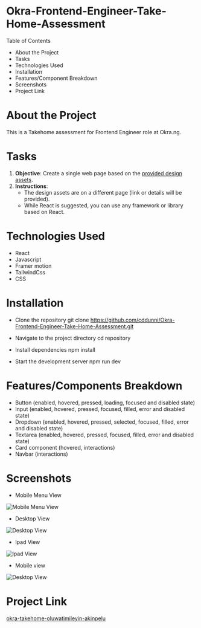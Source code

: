 # Okra-Frontend-Engineer-Take-Home-Assessment
Table of Contents
- About the Project
- Tasks
- Technologies Used
- Installation
- Features/Component Breakdown
- Screenshots
- Project Link

# About the Project
This is a Takehome assessment for Frontend Engineer role at Okra.ng.
# Tasks
1. **Objective**: Create a single web page based on the [provided design assets](https://www.figma.com/design/266gI2IHh8ZH00TgEdUnk8/Design-Test?node-id=1-4&t=ifWinaObqbwEAsPr-0).
2. **Instructions**:
    - The design assets are on a different page (link or details will be provided).
    - While React is suggested, you can use any framework or library based on React.

# Technologies Used
- React
- Javascript
- Framer motion
- TailwindCss
- CSS
# Installation
- Clone the repository
git clone https://github.com/cddunni/Okra-Frontend-Engineer-Take-Home-Assessment.git

- Navigate to the project directory
cd repository

- Install dependencies
npm install

- Start the development server
npm run dev

# Features/Components Breakdown
- Button (enabled, hovered, pressed, loading, focused and disabled state)
- Input (enabled, hovered, pressed, focused, filled, error and disabled state)
- Dropdown (enabled, hovered, pressed, selected, focused, filled, error and disabled state)
- Textarea (enabled, hovered, pressed, focused, filled, error and disabled state)
- Card component (hovered, interactions)
- Navbar (interactions)

# Screenshots
- Mobile Menu View

![Mobile Menu View](./src/assets/images/mobile-menu.png)

- Desktop View

![Desktop View](./src/assets/images/desktop-view.png)
- Ipad View

![Ipad View](./src/assets/images/ipad-view.png)

- Mobile view

![Desktop View](./src/assets/images/mobile-view.png)


# Project Link
[okra-takehome-oluwatimileyin-akinpelu](https://okra-takehome-oluwatimileyin-akinpelu.netlify.app/)
